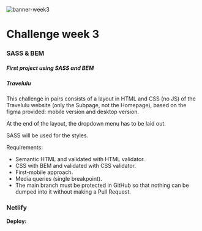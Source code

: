![banner-week3](https://labs.tadigital.com/wp-content/uploads/2017/07/bemwithsass.jpg)

# Challenge week 3

### SASS & BEM

##### First project using SASS and BEM

##### Travelulu

This challenge in pairs consists of a layout in HTML and CSS (no JS) of the Travelulu website (only the Subpage, not the Homepage), based on the figma provided: mobile version and desktop version.

At the end of the layout, the dropdown menu has to be laid out.

SASS will be used for the styles.

Requirements:

-   Semantic HTML and validated with HTML validator.
-   CSS with BEM and validated with CSS validator.
-   First-mobile approach.
-   Media queries (single breakpoint).
-   The main branch must be protected in GitHub so that nothing can be dumped into it without making a Pull Request.

### Netlify

**Deploy:**
